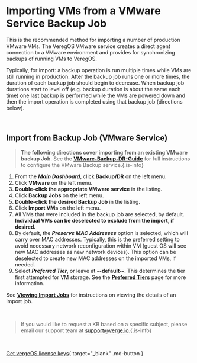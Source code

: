 

# Importing VMs from a VMware Service Backup Job

This is the recommended method for importing a number of production VMware VMs. The VeregOS VMware service creates a direct agent connection to a VMware environment and provides for synchronizing backups of running VMs to VeregOS.

Typically, for import: a backup operation is run multiple times while VMs are still running in production. After the backup job runs one or more times, the duration of each backup job should begin to decrease. When backup job durations start to level off (e.g. backup duration is about the same each time) one last backup is performed while the VMs are powered down and then the import operation is completed using that backup job (directions below).

<br>


## Import from Backup Job (VMware Service)

> **The following directions cover importing from an existing VMware backup Job**. See the [**VMware-Backup-DR-Guide**](/docs/public/kb/vmware-backup-dr-guide) for full instructions to configure the VMware Backup service.{.is-info}

1.  From the ***Main Dashboard***, click **Backup/DR** on the left menu.
2.  Click **VMware** on the left menu.
3.  **Double-click the appropriate VMware service** in the listing.
4.  Click **Backup Jobs** on the left menu.
5.  **Double-click the desired Backup Job** in the listing.
6.  Click **Import VMs** on the left menu.
7.  All VMs that were included in the backup job are selected, by default. **Individual VMs can be deselected to exclude from the import, if desired.**
8.  By default, the ***Preserve MAC Addresses*** option is selected, which will carry over MAC addresses. Typically, this is the preferred setting to avoid necessary network reconfiguration within VM (guest OS will see new MAC addresses as new network devices). This option can be deselected to create new MAC addresses on the imported VMs, if needed.
9.  Select ***Preferred Tier***, or leave at **\--default--**. This determines the tier first attempted for VM storage. See the [**Preferred Tiers**](/product-guide/preferredtiers) page for more information.

See [**Viewing Import Jobs**](/product-guide/viewimportjobs) for instructions on viewing the details of an import job.

<br>   

   > If you would like to request a KB based on a specific subject, please email our support team at <a href="mailto:support@verge.io?subject=KB Request" target="_blank" rel="noopener noreferrer">support@verge.io.</a>{.is-info}



<br>

[Get vergeOS license keys](https://www.verge.io/test-drive){ target="_blank" .md-button }